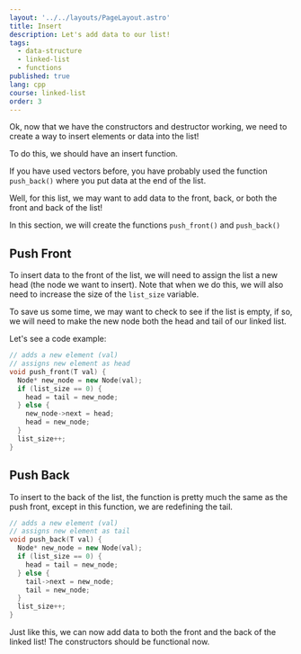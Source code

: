 ```yaml
---
layout: '../../layouts/PageLayout.astro'
title: Insert
description: Let's add data to our list!
tags:
  - data-structure
  - linked-list
  - functions
published: true
lang: cpp
course: linked-list
order: 3
---
```


Ok, now that we have the constructors and destructor working, we need to create a way to insert elements or data into the list!

To do this, we should have an insert function.

If you have used vectors before, you have probably used the function `push_back()` where you put data at the end of the list.

Well, for this list, we may want to add data to the front, back, or both the front and back of the list!

In this section, we will create the functions `push_front()` and `push_back()`

## Push Front
To insert data to the front of the list, we will need to assign the list a new head (the node we want to insert). Note that when we do this, we will also need to increase the size of the `list_size` variable.

To save us some time, we may want to check to see if the list is empty, if so, we will need to make the new node both the head and tail of our linked list.

Let's see a code example:
```cpp
// adds a new element (val)
// assigns new element as head
void push_front(T val) {
  Node* new_node = new Node(val);
  if (list_size == 0) {
    head = tail = new_node;
  } else {
    new_node->next = head;
    head = new_node;
  }
  list_size++;
}
```

## Push Back
To insert to the back of the list, the function is pretty much the same as the push front, except in this function, we are redefining the tail.
```cpp
// adds a new element (val)
// assigns new element as tail
void push_back(T val) {
  Node* new_node = new Node(val);
  if (list_size == 0) {
    head = tail = new_node;
  } else {
    tail->next = new_node;
    tail = new_node;
  }
  list_size++;
}
```

Just like this, we can now add data to both the front and the back of the linked list! The constructors should be functional now.
